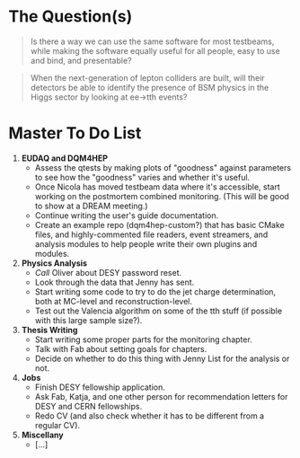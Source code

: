 # The Question(s)

>Is there a way we can use the same software for most testbeams, while making the software equally useful for all people, easy to use and bind, and presentable?

>When the next-generation of lepton colliders are built, will their detectors be able to identify the presence of BSM physics in the Higgs sector by looking at ee->tth events?

# Master To Do List
1. **EUDAQ and DQM4HEP**
   - Assess the qtests by making plots of "goodness" against parameters to see how the "goodness" varies and whether it's useful.
   - Once Nicola has moved testbeam data where it's accessible, start working on the postmortem combined monitoring. (This will be good to show at a DREAM meeting.)
   - Continue writing the user's guide documentation.
   - Create an example repo (dqm4hep-custom?) that has basic CMake files, and highly-commented file readers, event streamers, and analysis modules to help people write their own plugins and modules.
3. **Physics Analysis**
   - *Call* Oliver about DESY password reset.
   - Look through the data that Jenny has sent.
   - Start writing some code to try to do the jet charge determination, both at MC-level and reconstruction-level.
   - Test out the Valencia algorithm on some of the tth stuff (if possible with this large sample size?).
4. **Thesis Writing**
   - Start writing some proper parts for the monitoring chapter.
   - Talk with Fab about setting goals for chapters.
   - Decide on whether to do this thing with Jenny List for the analysis or not.
5. **Jobs**
   - Finish DESY fellowship application.
   - Ask Fab, Katja, and one other person for recommendation letters for DESY and CERN fellowships.
   - Redo CV (and also check whether it has to be different from a regular CV).
6. **Miscellany**
   - [...]
